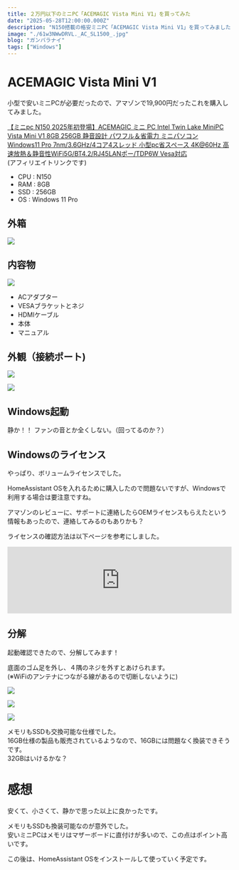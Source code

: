 ```yaml
---
title: ２万円以下のミニPC「ACEMAGIC Vista Mini V1」を買ってみた
date: "2025-05-28T12:00:00.000Z"
description: "N150搭載の格安ミニPC「ACEMAGIC Vista Mini V1」を買ってみました"
image: "./61w3NWwDRVL._AC_SL1500_.jpg"
blog: "ガンバラナイ"
tags: ["Windows"]
---
```


# ACEMAGIC Vista Mini V1
小型で安いミニPCが必要だったので、アマゾンで19,900円だったこれを購入してみました。

[【ミニpc N150 2025年初登場】ACEMAGIC ミニ PC Intel Twin Lake MiniPC Vista Mini V1 8GB 256GB 静音設計 パワフル＆省電力 ミニパソコン Windows11 Pro 7nm/3.6GHz/4コア4スレッド 小型pc省スペース 4K@60Hz 高速放熱＆静音性WiFi5G/BT4.2/RJ45LANポー/TDP6W Vesa対応](https://amzn.to/4k77oXc)  
(アフィリエイトリンクです)  

- CPU : N150
- RAM : 8GB
- SSD : 256GB
- OS : Windows 11 Pro

## 外箱

![](./IMG_20250528_114020.jpg)


## 内容物
![](./IMG_20250528_114158.jpg)

- ACアダプター
- VESAブラケットとネジ
- HDMIケーブル
- 本体
- マニュアル

## 外観（接続ポート)

![](./IMG_20250528_114612.jpg)

![](./IMG_20250528_114625.jpg)

## Windows起動

静か！！
ファンの音とか全くしない。（回ってるのか？）

## Windowsのライセンス

やっぱり、ボリュームライセンスでした。

HomeAssistant OSを入れるために購入したので問題ないですが、Windowsで利用する場合は要注意ですね。

アマゾンのレビューに、サポートに連絡したらOEMライセンスもらえたという情報もあったので、連絡してみるのもありかも？

ライセンスの確認方法は以下ページを参考にしました。
<iframe title="格安PCのWindows がボリュームライセンスという闇 #AdventCalendar2023 - Qiita" src="https://hatenablog-parts.com/embed?url=https://qiita.com/oishi-d/items/f8115f923376afed5a71" style="width:100%;height:150px; max-width:600px; margin-left:auto; margin-right:auto;" frameborder="0" scrolling="no" loading="lazy"></iframe>

## 分解

起動確認できたので、分解してみます！

底面のゴム足を外し、４隅のネジを外すとあけられます。  
(※WiFiのアンテナにつながる線があるので切断しないように)

![](./IMG_20250528_124445.jpg)

![](./IMG_20250528_124747.jpg)

![](./IMG_20250528_125233.jpg)

メモリもSSDも交換可能な仕様でした。  
16GB仕様の製品も販売されているようなので、16GBには問題なく換装できそうです。  
32GBはいけるかな？

# 感想
安くて、小さくて、静かで思った以上に良かったです。

メモリもSSDも換装可能なのが意外でした。  
安いミニPCはメモリはマザーボードに直付けが多いので、この点はポイント高いです。

この後は、HomeAssistant OSをインストールして使っていく予定です。  

